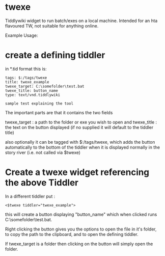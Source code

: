 twexe
=====

Tiddlywiki widget to run batch/exes on a local machine. Intended for an hta flavoured TW, not suitable for anything online.

Example Usage:

# create a defining tiddler 

in *.tid format this is:

```
tags: $:/tags/twexe
title: twexe_example
twexe_target: C:\somefolder\test.bat
twexe_title: button_name
type: text/vnd.tiddlywiki

sample test explaining the tool 
```

The important parts are that it contains the two fields

twexe_target : a path to the folder or exe you wish to open
and
twexe_title  : the text on the button displayed (if no supplied it will default to the tiddler title)

also optionally it can be tagged with $:/tags/twexe, which adds the button automatically to the bottom of the tiddler when it is displayed normally in the story river (i.e. not called via $twexe)

# Create a twexe widget referencing the above Tiddler

In a different tiddler put :

```<$twexe tiddler="twexe_example">```

this will create a button displaying "button_name" which when clicked runs C:\somefolder\test.bat.

Right clicking the button gives you the options to open the file in it's folder, to copy the path to the clipboard, and to open the defining tiddler.

If twexe_target is a folder then clicking on the button will simply open the folder.

